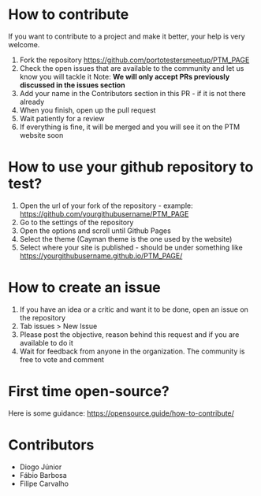 
# How to contribute

If you want to contribute to a project and make it better, your help is very welcome.

1. Fork the repository https://github.com/portotestersmeetup/PTM_PAGE
2. Check the open issues that are available to the community and let us know you will tackle it
Note: **We will only accept PRs previously discussed in the issues section**
3. Add your name in the Contributors section in this PR - if it is not there already
4. When you finish, open up the pull request
5. Wait patiently for a review
6. If everything is fine, it will be merged and you will see it on the PTM website soon

# How to use your github repository to test?

1. Open the url of your fork of the repository - example: https://github.com/yourgithubusername/PTM_PAGE
2. Go to the settings of the repository
3. Open the options and scroll until Github Pages
4. Select the theme (Cayman theme is the one used by the website)
5. Select where your site is published - should be under something like https://yourgithubusername.github.io/PTM_PAGE/

# How to create an issue

1. If you have an idea or a critic and want it to be done, open an issue on the repository 
2. Tab issues > New Issue
3. Please post the objective, reason behind this request and if you are available to do it
4. Wait for feedback from anyone in the organization. The community is free to vote and comment

# First time open-source?

Here is some guidance: https://opensource.guide/how-to-contribute/

# Contributors

- Diogo Júnior
- Fábio Barbosa
- Filipe Carvalho
